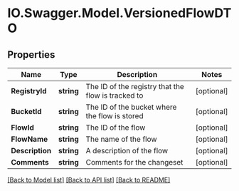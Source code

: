 # IO.Swagger.Model.VersionedFlowDTO
## Properties

Name | Type | Description | Notes
------------ | ------------- | ------------- | -------------
**RegistryId** | **string** | The ID of the registry that the flow is tracked to | [optional] 
**BucketId** | **string** | The ID of the bucket where the flow is stored | [optional] 
**FlowId** | **string** | The ID of the flow | [optional] 
**FlowName** | **string** | The name of the flow | [optional] 
**Description** | **string** | A description of the flow | [optional] 
**Comments** | **string** | Comments for the changeset | [optional] 

[[Back to Model list]](../README.md#documentation-for-models) [[Back to API list]](../README.md#documentation-for-api-endpoints) [[Back to README]](../README.md)

